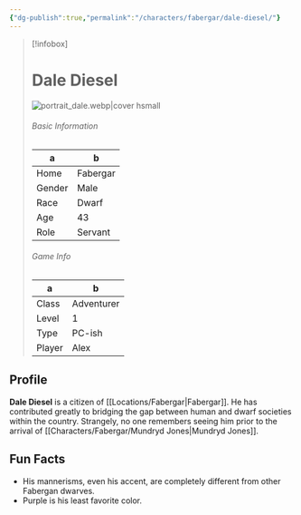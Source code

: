 ```yaml
---
{"dg-publish":true,"permalink":"/characters/fabergar/dale-diesel/"}
---
```



> [!infobox]
> # Dale Diesel
> ![portrait_dale.webp|cover hsmall](/img/user/z_Assets/portrait_dale.webp)
> ###### Basic Information
> a |  b |
> ---|---|
> Home | Fabergar |
> Gender | Male |
> Race | Dwarf |
> Age | 43 |
> Role | Servant |
> ###### Game Info
> a |   b|
> ---|---|
> Class | Adventurer |
> Level | 1 |
> Type | PC-ish |
> Player | Alex |

## Profile
**Dale Diesel** is a citizen of [[Locations/Fabergar\|Fabergar]]. He has contributed greatly to bridging the gap between human and dwarf societies within the country. Strangely, no one remembers seeing him prior to the arrival of [[Characters/Fabergar/Mundryd Jones\|Mundryd Jones]].

## Fun Facts
- His mannerisms, even his accent, are completely different from other Fabergan dwarves.
- Purple is his least favorite color.

